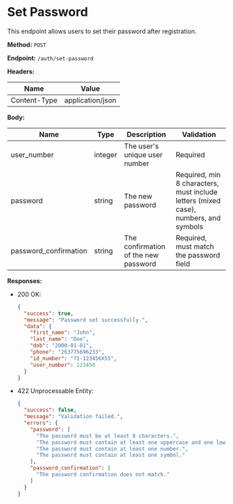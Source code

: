 # Set Password

This endpoint allows users to set their password after registration.

**Method:** `POST`

**Endpoint:** `/auth/set-password`

**Headers:**

| Name         | Value            |
|--------------|------------------|
| Content-Type | application/json |

**Body:**

| Name                  | Type   | Description                   | Validation                                             |
|-----------------------|--------|-------------------------------|--------------------------------------------------------|
| user_number           | integer | The user's unique user number | Required                                              |
| password              | string | The new password              | Required, min 8 characters, must include letters (mixed case), numbers, and symbols |
| password_confirmation | string | The confirmation of the new password | Required, must match the password field         |

**Responses:**

- 200 OK:
  ```json
  {
    "success": true,
    "message": "Password set successfully.",
    "data": {
      "first_name": "John",
      "last_name": "Doe",
      "dob": "2000-01-01",
      "phone": "263775696233",
      "id_number": "71-123456X55",
      "user_number": 123456
    }
  }
  ```

- 422 Unprocessable Entity:
  ```json
  {
    "success": false,
    "message": "Validation failed.",
    "errors": {
      "password": [
        "The password must be at least 8 characters.",
        "The password must contain at least one uppercase and one lowercase letter.",
        "The password must contain at least one number.",
        "The password must contain at least one symbol."
      ],
      "password_confirmation": [
        "The password confirmation does not match."
      ]
    }
  }
  ```
